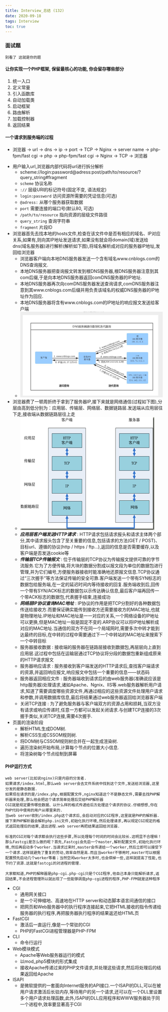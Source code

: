 ```yaml
---
title: Interview_总结 (132)
date: 2020-09-18
tags: Interview
toc: true
---
```


### 面试题
    别看了 这就是你的题

<!-- more -->

#### 让你实现一个PHP框架, 保留最核心的功能, 你会留存哪些部分
1. 统一入口
2. 定义常量
3. 引入函数库
4. 自动加载类
5. 启动框架
6. 路由解析
7. 加载控制器
8. 返回结果

#### 一个请求到服务端的过程
- 浏览器 → url → dns → ip → port → TCP → Nginx → server name → php-fpm/fast cgi → php → php-fpm/fast cgi → Nginx → TCP → 浏览器
* 用户输入url,浏览器内部代码将url进行拆分解析
    * scheme://login:password@adress:post/path/to/resource/?query_string#fragment
    * ``scheme`` 协议名称
    * ``://`` 层级URl的标记符号(固定不变, 语法规定)
    * ``login:password`` 访问资源所需要的凭证信息(可选)
    * ``@adress:`` 从哪个服务器获取数据
    * ``port`` 需要连接的端口号(默认80, 可选)
    * ``/path/to/resource`` 指向资源的层级文件路径
    * ``query_string`` 查询字符串
    * ``fragment`` 片段ID
* 浏览器首先去找本地的hosts文件,检查在该文件中是否有相应的域名、IP对应关系,如果有,则向其IP地址发送请求,如果没有就会将domain(域)发送给 dns(域名服务器)进行解析(解析如下图),将域名解析成对应的服务器IP地址,发回给浏览器
    * 浏览器客户端向本地DNS服务器发送一个含有域名www.cnblogs.com的DNS查询报文.
    * 本地DNS服务器把查询报文转发到根DNS服务器,根DNS服务器注意到其com后缀,于是向本地DNS服务器返回comDNS服务器的IP地址.
    * 本地DNS服务器再次向comDNS服务器发送查询请求,comDNS服务器注意到其www.cnblogs.com后缀并用负责该域名的权威DNS服务器的IP地址作为回应.
    * 本地DNS服务器将含有www.cnblogs.com的IP地址的响应报文发送给客户端
    * ![DNS服务器解析说明](/img/20190917_1.jpg)
* 浏览器费了一顿周折终于拿到了服务器IP,接下来就是网络通信(过程如下图),分层由高到低分别为：应用层、传输层、网络层、数据链路层.发送端从应用层往下走,接收端从数据链路层往上走
    * ![网络通信解析说明](/img/20190917_2.png)
    * ***应用层客户端发送HTTP请求*** : HTTP请求包括请求报头和请求主体两个部分,其中请求报头包含了至关重要的信息,包括请求的方法(GET / POST)、目标url、遵循的协议(http / https / ftp…),返回的信息是否需要缓存,以及客户端是否发送cookie等
    * ***传输层TCP传输报文*** : 位于传输层的TCP协议为传输报文提供可靠的字节流服务.它为了方便传输,将大块的数据分割成以报文段为单位的数据包进行管理,并为它们编号,方便服务器接收时能准确地还原报文信息.TCP协议通过“三次握手”等方法保证传输的安全可靠.客户端发送一个带有SYN标志的数据包给服务端,在一定的延迟时间内等待接收的回复.服务端收到后,回传一个带有SYN/ACK标志的数据包以示传达确认信息,最后客户端再回传一个带ACK标志的数据包,代表握手结束,连接成功
    * ***网络层IP协议查询MAC地址*** : IP协议的作用是把TCP分割好的各种数据包传送给接收方.而要保证确实能传到接收方还需要接收方的MAC地址,也就是物理地址.IP地址和MAC地址是一一对应的关系,一个网络设备的IP地址可以更换,但是MAC地址一般是固定不变的.ARP协议可以将IP地址解析成对应的MAC地址.当通信的双方不在同一个局域网时,需要多次中转才能到达最终的目标,在中转的过程中需要通过下一个中转站的MAC地址来搜索下一个中转目标
    * 服务器接收数据 : 接收端的服务器在链路层接收到数据包,再层层向上直到应用层.这过程中包括在运输层通过TCP协议将分段的数据包重新组成原来的HTTP请求报文
    * 服务器响应请求 : 服务接收到客户端发送的HTTP请求后,查找客户端请求的资源,并返回响应报文,响应报文中包括一个重要的信息——状态码
    * 服务器返回相应文件 : 服务器端收到请求后的由web服务器(准确说应该是http服务器)处理请求,诸如Apache、Ngnix、IIS等.web服务器解析用户请求,知道了需要调度哪些资源文件,再通过相应的这些资源文件处理用户请求和参数,并调用数据库信息,最后将结果通过web服务器返回给浏览器客户端
    * 关闭TCP连接 : 为了避免服务器与客户端双方的资源占用和损耗,当双方没有请求或响应传递时,任意一方都可以发起关闭请求.与创建TCP连接的3次握手类似,关闭TCP连接,需要4次握手.
* 页面的渲染阶段
    * 解析HTML生成DOM树.
    * 解析CSS生成CSSOM规则树.
    * 将DOM树与CSSOM规则树合并在一起生成渲染树.
    * 遍历渲染树开始布局,计算每个节点的位置大小信息.
    * 将渲染树每个节点绘制到屏幕

#### PHP运行方式
    web server(比如说nginx)只是内容的分发者.
    如果请求/index.html,那么web server会去文件系统中找到这个文件,发送给浏览器,这里分发的是静态数据.
    如果现在请求的是/index.php,根据配置文件,nginx知道这个不是静态文件,需要去找PHP解析器来处理,那么他会把这个请求简单处理后交给PHP解析器
    CGI就是规定要传哪些数据、以什么样的格式传递给后方处理这个请求的协议.仔细想想,你在PHP代码中使用的用户从哪里来的.
    当web server收到/index.php这个请求后,会启动对应的CGI程序,这里就是PHP的解析器.接下来PHP解析器会解析php.ini文件,初始化执行环境,然后处理请求,再以规定CGI规定的格式返回处理后的结果,退出进程.web server再把结果返回给浏览器.

    标准的CGI对每个请求都会执行这些步骤,所以处理每个时间的时间会比较长.这明显不合理嘛！那么Fastcgi是怎么做的呢？首先,Fastcgi会先启一个master,解析配置文件,初始化执行环境,然后再启动多个worker.当请求过来时,master会传递给一个worker,然后立即可以接受下一个请求.这样就避免了重复的劳动,效率自然是高.而且当worker不够用时,master可以根据配置预先启动几个worker等着；当然空闲worker太多时,也会停掉一些,这样就提高了性能,也节约了资源.这就是fastcgi的对进程的管理.

    大家都知道,PHP的解释器是php-cgi.php-cgi只是个CGI程序,他自己本身只能解析请求,返回结果,不会进程管理所以就出现了一些能够调度php-cgi进程的程序,PHP-FPM就是这种程序
- CGI
    * 通用网关接口
    * 是一个可伸缩地、高速地在HTTP server和动态脚本语言间通信的接口
    * 把网页和Web服务器中的执行程序连接起来,它把HTML接收的指令传递给服务器的执行程序,再把服务器执行程序的结果返还给HTML页
- FastCGI
    * 激活后一直运行,像是一个常驻的CGI
    * PHP的FastCGI进程管理器是PHP-FPM
- CLI
    * 命令行运行
- Web模块模式
    * Apache等Web服务器运行的模式
    * 以mod_php5模块的形式集成
    * 接收Apache传递过来的PHP文件请求,并处理这些请求,然后将处理后的结果返回给Apache
- ISAPI
    * 是微软提供的一套面向Internet服务的API接口.一个ISAPI的DLL,可以在被用户请求激活后长驻内存,等待用户的另一个请求,还可以在一个DLL里设置多个用户请求处理函数,此外,ISAPI的DLL应用程序和WWW服务器处于同一个进程中,效率要显著高于CGI





